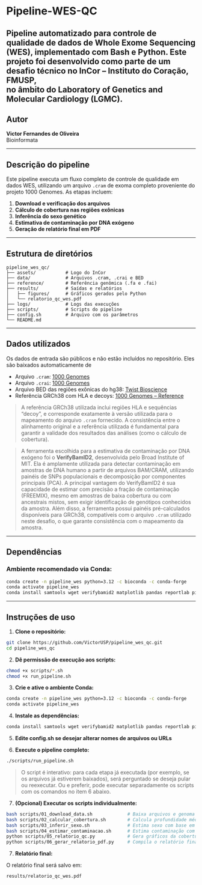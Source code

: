 # Pipeline-WES-QC

Pipeline automatizado para controle de qualidade de dados de Whole Exome Sequencing (WES), implementado com Bash e Python. 
Este projeto foi desenvolvido como parte de um desafio técnico no InCor – Instituto do Coração, FMUSP,  
no âmbito do Laboratory of Genetics and Molecular Cardiology (LGMC).
---

## Autor

**Victor Fernandes de Oliveira**  
Bioinformata

---

## Descrição do pipeline

Este pipeline executa um fluxo completo de controle de qualidade em dados WES, utilizando um arquivo `.cram` de exoma completo proveniente do projeto 1000 Genomes. As etapas incluem:

1. **Download e verificação dos arquivos**  
2. **Cálculo de cobertura nas regiões exônicas**  
3. **Inferência do sexo genético**  
4. **Estimativa de contaminação por DNA exógeno**  
5. **Geração de relatório final em PDF**

---

## Estrutura de diretórios

```
pipeline_wes_qc/
├── assets/           # Logo do InCor
├── data/             # Arquivos .cram, .crai e BED
├── reference/        # Referência genômica (.fa e .fai)
├── results/          # Saídas e relatórios
│   ├── figures/      # Gráficos gerados pelo Python
│   └── relatorio_qc_wes.pdf
├── logs/             # Logs das execuções
├── scripts/          # Scripts do pipeline
├── config.sh         # Arquivo com os parâmetros
└── README.md
```

---

## Dados utilizados
Os dados de entrada são públicos e não estão incluídos no repositório. Eles são baixados automaticamente de

- Arquivo `.cram`: [1000 Genomes](https://ftp.1000genomes.ebi.ac.uk/vol1/ftp/data_collections/1000_genomes_project/data/CEU/NA06994/exome_alignment/NA06994.alt_bwamem_GRCh38DH.20150826.CEU.exome.cram)
- Arquivo `.crai`: [1000 Genomes](https://ftp.1000genomes.ebi.ac.uk/vol1/ftp/data_collections/1000_genomes_project/data/CEU/NA06994/exome_alignment/NA06994.alt_bwamem_GRCh38DH.20150826.CEU.exome.cram.crai)
- Arquivo BED das regiões exônicas do hg38: [Twist Bioscience](https://www.twistbioscience.com/sites/default/files/resources/2022-12/hg38_exome_v2.0.2_targets_sorted_validated.re_annotated.bed)
- Referência GRCh38 com HLA e decoys: [1000 Genomes – Reference](https://ftp.1000genomes.ebi.ac.uk/vol1/ftp/technical/reference/GRCh38_reference_genome)

> A referência GRCh38 utilizada inclui regiões HLA e sequências “decoy”, e corresponde exatamente à versão utilizada para o mapeamento do arquivo `.cram` fornecido. A consistência entre o alinhamento original e a referência utilizada é fundamental para garantir a validade dos resultados das análises (como o cálculo de cobertura).


> A ferramenta escolhida para a estimativa de contaminação por DNA exógeno foi o **VerifyBamID2**, desenvolvida pelo Broad Institute of MIT. Ela é amplamente utilizada para detectar contaminação em amostras de DNA humano a partir de arquivos BAM/CRAM, utilizando painéis de SNPs populacionais e decomposição por componentes principais (PCA). A principal vantagem do VerifyBamID2 é sua capacidade de estimar com precisão a fração de contaminação (FREEMIX), mesmo em amostras de baixa cobertura ou com ancestrais mistos, sem exigir identificação de genótipos conhecidos da amostra. Além disso, a ferramenta possui painéis pré-calculados disponíveis para GRCh38, compatíveis com o arquivo `.cram` utilizado neste desafio, o que garante consistência com o mapeamento da amostra.

---

## Dependências

### Ambiente recomendado via Conda:

```bash
conda create -n pipeline_wes python=3.12 -c bioconda -c conda-forge
conda activate pipeline_wes
conda install samtools wget verifybamid2 matplotlib pandas reportlab pillow seaborn -c bioconda -c conda-forge

```
---

## Instruções de uso

1. **Clone o repositório:**

```bash
git clone https://github.com/VictorUSP/pipeline_wes_qc.git
cd pipeline_wes_qc
```
2. **Dê permissão de execução aos scripts:**

```bash
chmod +x scripts/*.sh
chmod +x run_pipeline.sh

```

3. **Crie e ative o ambiente Conda:**

```bash
conda create -n pipeline_wes python=3.12 -c bioconda -c conda-forge
conda activate pipeline_wes
```

4. **Instale as dependências:**

```bash
conda install samtools wget verifybamid2 matplotlib pandas reportlab pillow seaborn -c bioconda -c conda-forge
```

5. **Edite config.sh se desejar alterar nomes de arquivos ou URLs**

6. **Execute o pipeline completo:**

```bash
./scripts/run_pipeline.sh
```
> O script é interativo: para cada etapa já executada (por exemplo, se os arquivos já estiverem baixados), será perguntado se deseja pular ou reexecutar. Ou e preferir, pode executar separadamente os scripts com os comandos no item 6 abaixo.


7. **(Opcional) Executar os scripts individualmente:**

```bash
bash scripts/01_download_data.sh             # Baixa arquivos e genoma de referência
bash scripts/02_calcular_cobertura.sh        # Calcula profundidade média e cobertura ≥10x/30x
bash scripts/03_inferir_sexo.sh              # Estima sexo com base em X/Y
bash scripts/04_estimar_contaminacao.sh      # Estima contaminação com VerifyBamID2
python scripts/05_relatorio_qc.py            # Gera gráficos da cobertura
python scripts/06_gerar_relatorio_pdf.py     # Compila o relatório final em PDF

```

7. **Relatório final:**

O relatório final será salvo em:

```bash
results/relatorio_qc_wes.pdf
```


